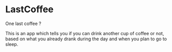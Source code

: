 LastCoffee
==========

One last coffee ?


This is an app which tells you if you can drink another cup of coffee or not, based on what you already drank during the day and when you plan to go to sleep.
